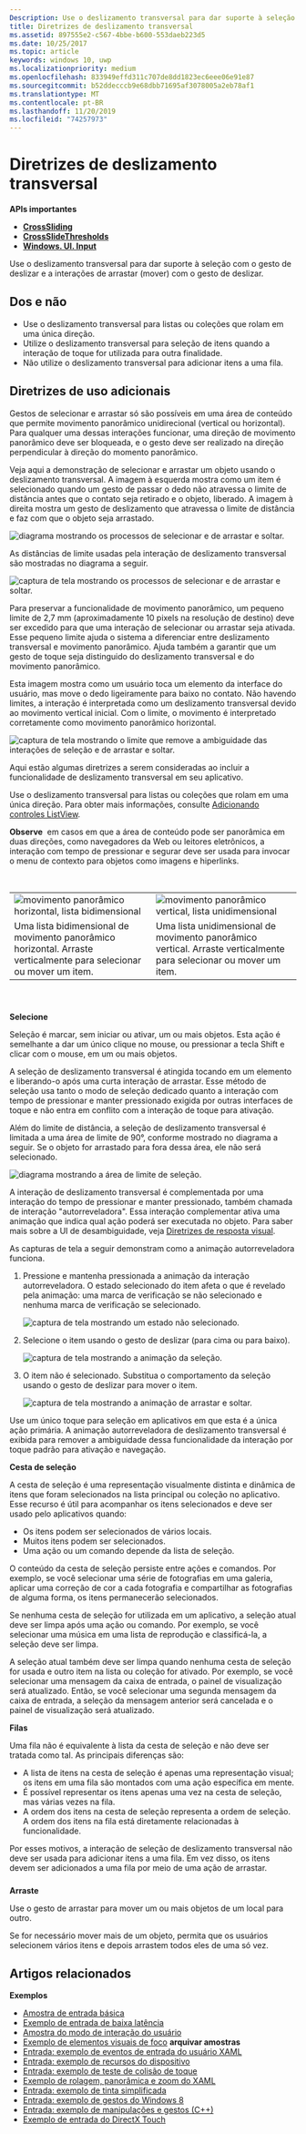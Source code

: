 ```yaml
---
Description: Use o deslizamento transversal para dar suporte à seleção com o gesto de deslizar e a interações de arrastar (mover) com o gesto de deslizar.
title: Diretrizes de deslizamento transversal
ms.assetid: 897555e2-c567-4bbe-b600-553daeb223d5
ms.date: 10/25/2017
ms.topic: article
keywords: windows 10, uwp
ms.localizationpriority: medium
ms.openlocfilehash: 833949effd311c707de8dd1823ec6eee06e91e87
ms.sourcegitcommit: b52ddecccb9e68dbb71695af3078005a2eb78af1
ms.translationtype: MT
ms.contentlocale: pt-BR
ms.lasthandoff: 11/20/2019
ms.locfileid: "74257973"
---
```

# <a name="guidelines-for-cross-slide"></a>Diretrizes de deslizamento transversal




**APIs importantes**

-   [**CrossSliding**](https://docs.microsoft.com/uwp/api/windows.ui.input.gesturerecognizer.crosssliding)
-   [**CrossSlideThresholds**](https://docs.microsoft.com/uwp/api/windows.ui.input.gesturerecognizer.crossslidethresholds)
-   [**Windows. UI. Input**](https://docs.microsoft.com/uwp/api/Windows.UI.Input)

Use o deslizamento transversal para dar suporte à seleção com o gesto de deslizar e a interações de arrastar (mover) com o gesto de deslizar.

## <a name="span-iddos_and_don_tsspanspan-iddos_and_don_tsspanspan-iddos_and_don_tsspandos-and-donts"></a><span id="Dos_and_don_ts"></span><span id="dos_and_don_ts"></span><span id="DOS_AND_DON_TS"></span>Dos e não


-   Use o deslizamento transversal para listas ou coleções que rolam em uma única direção.
-   Utilize o deslizamento transversal para seleção de itens quando a interação de toque for utilizada para outra finalidade.
-   Não utilize o deslizamento transversal para adicionar itens a uma fila.

## <a name="span-idadditional_usage_guidancespanspan-idadditional_usage_guidancespanspan-idadditional_usage_guidancespanadditional-usage-guidance"></a><span id="Additional_usage_guidance"></span><span id="additional_usage_guidance"></span><span id="ADDITIONAL_USAGE_GUIDANCE"></span>Diretrizes de uso adicionais


Gestos de selecionar e arrastar só são possíveis em uma área de conteúdo que permite movimento panorâmico unidirecional (vertical ou horizontal). Para qualquer uma dessas interações funcionar, uma direção de movimento panorâmico deve ser bloqueada, e o gesto deve ser realizado na direção perpendicular à direção do momento panorâmico.

Veja aqui a demonstração de selecionar e arrastar um objeto usando o deslizamento transversal. A imagem à esquerda mostra como um item é selecionado quando um gesto de passar o dedo não atravessa o limite de distância antes que o contato seja retirado e o objeto, liberado. A imagem à direita mostra um gesto de deslizamento que atravessa o limite de distância e faz com que o objeto seja arrastado.

![diagrama mostrando os processos de selecionar e de arrastar e soltar.](images/crossslide-mechanism.png)

As distâncias de limite usadas pela interação de deslizamento transversal são mostradas no diagrama a seguir.

![captura de tela mostrando os processos de selecionar e de arrastar e soltar.](images/crossslide-threshold.png)

Para preservar a funcionalidade de movimento panorâmico, um pequeno limite de 2,7 mm (aproximadamente 10 pixels na resolução de destino) deve ser excedido para que uma interação de selecionar ou arrastar seja ativada. Esse pequeno limite ajuda o sistema a diferenciar entre deslizamento transversal e movimento panorâmico. Ajuda também a garantir que um gesto de toque seja distinguido do deslizamento transversal e do movimento panorâmico.

Esta imagem mostra como um usuário toca um elemento da interface do usuário, mas move o dedo ligeiramente para baixo no contato. Não havendo limites, a interação é interpretada como um deslizamento transversal devido ao movimento vertical inicial. Com o limite, o movimento é interpretado corretamente como movimento panorâmico horizontal.

![captura de tela mostrando o limite que remove a ambiguidade das interações de seleção e de arrastar e soltar.](images/crossslide-threshold2.png)

Aqui estão algumas diretrizes a serem consideradas ao incluir a funcionalidade de deslizamento transversal em seu aplicativo.

Use o deslizamento transversal para listas ou coleções que rolam em uma única direção. Para obter mais informações, consulte [Adicionando controles ListView](https://docs.microsoft.com/previous-versions/windows/apps/hh465382(v=win.10)).

**Observe**  em casos em que a área de conteúdo pode ser panorâmica em duas direções, como navegadores da Web ou leitores eletrônicos, a interação com tempo de pressionar e segurar deve ser usada para invocar o menu de contexto para objetos como imagens e hiperlinks.

 

|                                                                                         |                                                                                         |
|-----------------------------------------------------------------------------------------|-----------------------------------------------------------------------------------------|
| ![movimento panorâmico horizontal, lista bidimensional](images/groupedlistview1.png)                | ![movimento panorâmico vertical, lista unidimensional](images/listviewlistlayout.png)                |
| Uma lista bidimensional de movimento panorâmico horizontal. Arraste verticalmente para selecionar ou mover um item. | Uma lista unidimensional de movimento panorâmico vertical. Arraste verticalmente para selecionar ou mover um item. |

 

### <span id="selection"></span><span id="SELECTION"></span>

**Selecione**

Seleção é marcar, sem iniciar ou ativar, um ou mais objetos. Esta ação é semelhante a dar um único clique no mouse, ou pressionar a tecla Shift e clicar com o mouse, em um ou mais objetos.

A seleção de deslizamento transversal é atingida tocando em um elemento e liberando-o após uma curta interação de arrastar. Esse método de seleção usa tanto o modo de seleção dedicado quanto a interação com tempo de pressionar e manter pressionado exigida por outras interfaces de toque e não entra em conflito com a interação de toque para ativação.

Além do limite de distância, a seleção de deslizamento transversal é limitada a uma área de limite de 90°, conforme mostrado no diagrama a seguir. Se o objeto for arrastado para fora dessa área, ele não será selecionado.

![diagrama mostrando a área de limite de seleção.](images/crossslide-selection.png)

A interação de deslizamento transversal é complementada por uma interação do tempo de pressionar e manter pressionado, também chamada de interação "autorreveladora". Essa interação complementar ativa uma animação que indica qual ação poderá ser executada no objeto. Para saber mais sobre a UI de desambiguidade, veja [Diretrizes de resposta visual](guidelines-for-visualfeedback.md).

As capturas de tela a seguir demonstram como a animação autorreveladora funciona.

1.  Pressione e mantenha pressionada a animação da interação autorreveladora. O estado selecionado do item afeta o que é revelado pela animação: uma marca de verificação se não selecionado e nenhuma marca de verificação se selecionado.

    ![captura de tela mostrando um estado não selecionado.](images/crossslide-selfreveal1.png)

2.  Selecione o item usando o gesto de deslizar (para cima ou para baixo).

    ![captura de tela mostrando a animação da seleção.](images/crossslide-selfreveal2.png)

3.  O item não é selecionado. Substitua o comportamento da seleção usando o gesto de deslizar para mover o item.

    ![captura de tela mostrando a animação de arrastar e soltar.](images/crossslide-selfreveal3.png)

Use um único toque para seleção em aplicativos em que esta é a única ação primária. A animação autorreveladora de deslizamento transversal é exibida para remover a ambiguidade dessa funcionalidade da interação por toque padrão para ativação e navegação.

**Cesta de seleção**

A cesta de seleção é uma representação visualmente distinta e dinâmica de itens que foram selecionados na lista principal ou coleção no aplicativo. Esse recurso é útil para acompanhar os itens selecionados e deve ser usado pelo aplicativos quando:

-   Os itens podem ser selecionados de vários locais.
-   Muitos itens podem ser selecionados.
-   Uma ação ou um comando depende da lista de seleção.

O conteúdo da cesta de seleção persiste entre ações e comandos. Por exemplo, se você selecionar uma série de fotografias em uma galeria, aplicar uma correção de cor a cada fotografia e compartilhar as fotografias de alguma forma, os itens permanecerão selecionados.

Se nenhuma cesta de seleção for utilizada em um aplicativo, a seleção atual deve ser limpa após uma ação ou comando. Por exemplo, se você selecionar uma música em uma lista de reprodução e classificá-la, a seleção deve ser limpa.

A seleção atual também deve ser limpa quando nenhuma cesta de seleção for usada e outro item na lista ou coleção for ativado. Por exemplo, se você selecionar uma mensagem da caixa de entrada, o painel de visualização será atualizado. Então, se você selecionar uma segunda mensagem da caixa de entrada, a seleção da mensagem anterior será cancelada e o painel de visualização será atualizado.

**Filas**

Uma fila não é equivalente à lista da cesta de seleção e não deve ser tratada como tal. As principais diferenças são:

-   A lista de itens na cesta de seleção é apenas uma representação visual; os itens em uma fila são montados com uma ação específica em mente.
-   É possível representar os itens apenas uma vez na cesta de seleção, mas várias vezes na fila.
-   A ordem dos itens na cesta de seleção representa a ordem de seleção. A ordem dos itens na fila está diretamente relacionadas à funcionalidade.

Por esses motivos, a interação de seleção de deslizamento transversal não deve ser usada para adicionar itens a uma fila. Em vez disso, os itens devem ser adicionados a uma fila por meio de uma ação de arrastar.

### <span id="draganddrop"></span><span id="DRAGANDDROP"></span>

**Arraste**

Use o gesto de arrastar para mover um ou mais objetos de um local para outro.

Se for necessário mover mais de um objeto, permita que os usuários selecionem vários itens e depois arrastem todos eles de uma só vez.

## <a name="span-idrelated_topicsspanrelated-articles"></a><span id="related_topics"></span>Artigos relacionados


**Exemplos**
* [Amostra de entrada básica](https://github.com/Microsoft/Windows-universal-samples/tree/master/Samples/BasicInput)
* [Exemplo de entrada de baixa latência](https://github.com/Microsoft/Windows-universal-samples/tree/master/Samples/LowLatencyInput)
* [Amostra do modo de interação do usuário](https://github.com/Microsoft/Windows-universal-samples/tree/master/Samples/UserInteractionMode)
* [Exemplo de elementos visuais de foco](https://github.com/Microsoft/Windows-universal-samples/tree/master/Samples/XamlFocusVisuals)
**arquivar amostras**
* [Entrada: exemplo de eventos de entrada do usuário XAML](https://code.msdn.microsoft.com/windowsapps/Input-3dff271b)
* [Entrada: exemplo de recursos do dispositivo](https://code.msdn.microsoft.com/windowsapps/Input-device-capabilities-31b67745)
* [Entrada: exemplo de teste de colisão de toque](https://code.msdn.microsoft.com/windowsapps/Touch-Hit-Testing-sample-5e35c690)
* [Exemplo de rolagem, panorâmica e zoom do XAML](https://code.msdn.microsoft.com/windowsapps/xaml-scrollviewer-pan-and-949d29e9)
* [Entrada: exemplo de tinta simplificada](https://code.msdn.microsoft.com/windowsapps/Input-simplified-ink-sample-11614bbf)
* [Entrada: exemplo de gestos do Windows 8](https://docs.microsoft.com/samples/browse/?redirectedfrom=MSDN-samples)
* [Entrada: exemplo de manipulações e gestos (C++)](https://code.msdn.microsoft.com/windowsapps/Manipulations-and-gestures-362b6b59)
* [Exemplo de entrada do DirectX Touch](https://code.msdn.microsoft.com/windowsapps/Simple-Direct3D-Touch-f98db97e)
 

 




